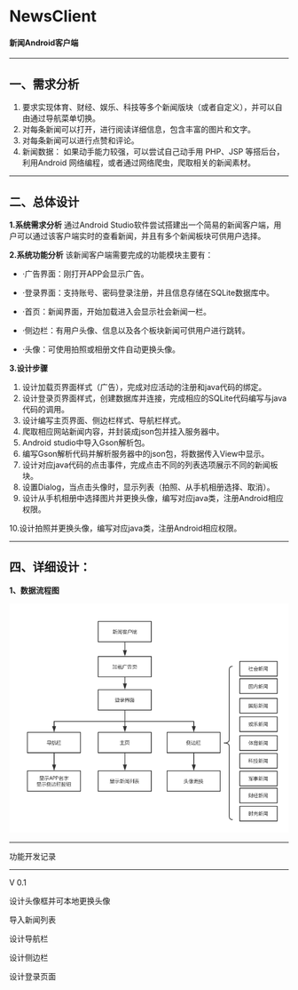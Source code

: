 # NewsClient

#### 新闻Android客户端

<hr>


## 一、需求分析

1. 要求实现体育、财经、娱乐、科技等多个新闻版块（或者自定义），并可以自由通过导航菜单切换。
2. 对每条新闻可以打开，进行阅读详细信息，包含丰富的图片和文字。
3. 对每条新闻可以进行点赞和评论。
4. 新闻数据： 如果动手能力较强，可以尝试自己动手用 PHP、JSP 等搭后台，利用Android 网络编程，或者通过网络爬虫，爬取相关的新闻素材。

------

## 二、总体设计

**1.系统需求分析**
    通过Android Studio软件尝试搭建出一个简易的新闻客户端，用户可以通过该客户端实时的查看新闻，并且有多个新闻板块可供用户选择。

**2.系统功能分析**
该新闻客户端需要完成的功能模块主要有：

- ·广告界面：刚打开APP会显示广告。

- ·登录界面：支持账号、密码登录注册，并且信息存储在SQLite数据库中。

- ·首页：新闻界面，开始加载进入会显示社会新闻一栏。

- ·侧边栏：有用户头像、信息以及各个板块新闻可供用户进行跳转。

- ·头像：可使用拍照或相册文件自动更换头像。

  

**3.设计步骤**

1. 设计加载页界面样式（广告），完成对应活动的注册和java代码的绑定。
2. 设计登录页界面样式，创建数据库并连接，完成相应的SQLite代码编写与java代码的调用。
3. 设计编写主页界面、侧边栏样式、导航栏样式。
4. 爬取相应网站新闻内容，并封装成json包并挂入服务器中。
5. Android studio中导入Gson解析包。
6. 编写Gson解析代码并解析服务器中的json包，将数据传入View中显示。
7. 设计对应java代码的点击事件，完成点击不同的列表选项展示不同的新闻板块。
8. 设置Dialog，当点击头像时，显示列表（拍照、从手机相册选择、取消）。
9. 设计从手机相册中选择图片并更换头像，编写对应java类，注册Android相应权限。

 10.设计拍照并更换头像，编写对应java类，注册Android相应权限。

------

## 四、详细设计：

**1、数据流程图**

![](https://github.com/Chien-W/NewsClient/blob/main/picture/%E6%95%B0%E6%8D%AE%E6%B5%81%E7%A8%8B%E5%9B%BE.png)      

------

功能开发记录

<hr>
V 0.1

设计头像框并可本地更换头像

导入新闻列表

设计导航栏

设计侧边栏

设计登录页面

